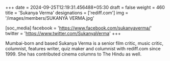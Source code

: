 +++
date = 2024-09-25T12:19:31.456488+05:30
draft = false
weight = 460
title = 'Sukanya Verma'
designations = ['rediff.com']
img = '/images/members/SUKANYA VERMA.jpg'

[soc_media]
facebook = 'https://www.facebook.com/sukanyaverma/'
twitter = 'https://www.twitter.com/SukanyaVerma'
+++

Mumbai-born and based Sukanya Verma is a senior film critic, music critic, columnist, features writer, quiz maker and columnist with rediff.com since 1999. She has contributed cinema columns to The Hindu as well.
